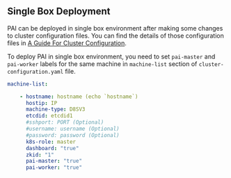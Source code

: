 ## Single Box Deployment

PAI can be deployed in single box environment after making some changes to cluster configuration files.
You can find the details of those configuration files in [A Guide For Cluster Configuration](how-to-write-pai-configuration.md).

To deploy PAI in single box environment, you need to set `pai-master` and `pai-worker` labels for the same machine in `machine-list` section of `cluster-configuration.yaml` file.

```yaml
machine-list:

    - hostname: hostname (echo `hostname`)
      hostip: IP
      machine-type: D8SV3
      etcdid: etcdid1
      #sshport: PORT (Optional)
      #username: username (Optional)
      #password: password (Optional)
      k8s-role: master
      dashboard: "true"
      zkid: "1"
      pai-master: "true"
      pai-worker: "true"
```

